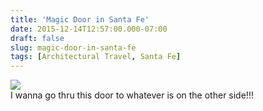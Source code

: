 ```yaml
---
title: 'Magic Door in Santa Fe'
date: 2015-12-14T12:57:00.000-07:00
draft: false
slug: magic-door-in-santa-fe
tags: [Architectural Travel, Santa Fe]
---
```


![](https://pbs.twimg.com/media/BRotpb3CUAAM5Ys.jpg:large)  
I wanna go thru this door to whatever is on the other side!!!